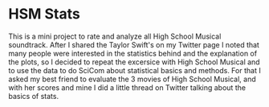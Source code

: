 # HSM Stats
This is a mini project to rate and analyze all High School Musical soundtrack. 
After I shared the Taylor Swift's on my Twitter page I noted that many people were interested in the statistics behind and the explanation of the plots, so I decided to repeat the excersice with High School Musical and to use the data to do SciCom about statistical basics and methods.
For that I asked my best friend to evaluate the 3 movies of High School Musical, and with her scores and mine I did a little thread on Twitter talking about the basics of stats. 
